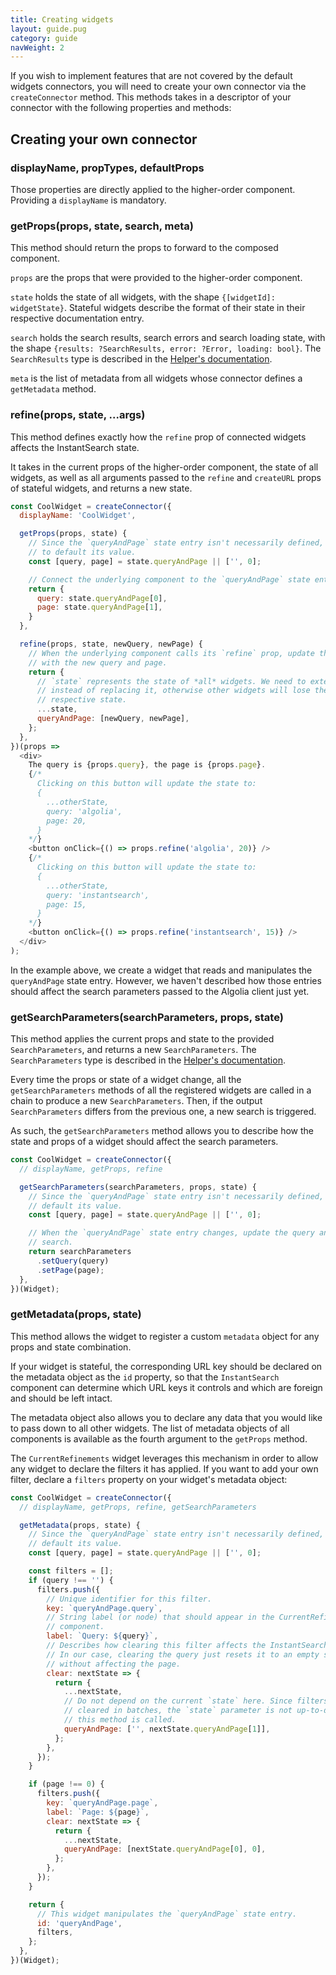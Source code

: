 ```yaml
---
title: Creating widgets
layout: guide.pug
category: guide
navWeight: 2
---
```


If you wish to implement features that are not covered by the default widgets connectors, you will need to create your own connector via the `createConnector` method. This methods takes in a descriptor of your connector with the following properties and methods:

## Creating your own connector

### displayName, propTypes, defaultProps

Those properties are directly applied to the higher-order component. Providing a `displayName` is mandatory.

### getProps(props, state, search, meta)

This method should return the props to forward to the composed component.

`props` are the props that were provided to the higher-order component.

`state` holds the state of all widgets, with the shape `{[widgetId]: widgetState}`. Stateful widgets describe the format of their state in their respective documentation entry.

`search` holds the search results, search errors and search loading state, with the shape `{results: ?SearchResults, error: ?Error, loading: bool}`. The `SearchResults` type is described in the [Helper's documentation](https://community.algolia.com/algoliasearch-helper-js/reference.html#searchresults).

`meta` is the list of metadata from all widgets whose connector defines a `getMetadata` method.

### refine(props, state, ...args)

This method defines exactly how the `refine` prop of connected widgets affects the InstantSearch state.

It takes in the current props of the higher-order component, the state of all widgets, as well as all arguments passed to the `refine` and `createURL` props of stateful widgets, and returns a new state.

```javascript
const CoolWidget = createConnector({
  displayName: 'CoolWidget',

  getProps(props, state) {
    // Since the `queryAndPage` state entry isn't necessarily defined, we need
    // to default its value.
    const [query, page] = state.queryAndPage || ['', 0];

    // Connect the underlying component to the `queryAndPage` state entry.
    return {
      query: state.queryAndPage[0],
      page: state.queryAndPage[1],
    }
  },

  refine(props, state, newQuery, newPage) {
    // When the underlying component calls its `refine` prop, update the state
    // with the new query and page.
    return {
      // `state` represents the state of *all* widgets. We need to extend it
      // instead of replacing it, otherwise other widgets will lose their
      // respective state.
      ...state,
      queryAndPage: [newQuery, newPage],
    };
  },
})(props =>
  <div>
    The query is {props.query}, the page is {props.page}.
    {/*
      Clicking on this button will update the state to:
      {
        ...otherState,
        query: 'algolia',
        page: 20,
      }
    */}
    <button onClick={() => props.refine('algolia', 20)} />
    {/*
      Clicking on this button will update the state to:
      {
        ...otherState,
        query: 'instantsearch',
        page: 15,
      }
    */}
    <button onClick={() => props.refine('instantsearch', 15)} />
  </div>
);
```

In the example above, we create a widget that reads and manipulates the `queryAndPage` state entry. However, we haven't described how those entries should affect the search parameters passed to the Algolia client just yet.

### getSearchParameters(searchParameters, props, state)

This method applies the current props and state to the provided `SearchParameters`, and returns a new `SearchParameters`. The `SearchParameters` type is described in the [Helper's documentation](https://community.algolia.com/algoliasearch-helper-js/reference.html#searchparameters).

Every time the props or state of a widget change, all the `getSearchParameters` methods of all the registered widgets are called in a chain to produce a new `SearchParameters`. Then, if the output `SearchParameters` differs from the previous one, a new search is triggered.

As such, the `getSearchParameters` method allows you to describe how the state and props of a widget should affect the search parameters.

```javascript
const CoolWidget = createConnector({
  // displayName, getProps, refine

  getSearchParameters(searchParameters, props, state) {
    // Since the `queryAndPage` state entry isn't necessarily defined, we need
    // default its value.
    const [query, page] = state.queryAndPage || ['', 0];

    // When the `queryAndPage` state entry changes, update the query and page of
    // search.
    return searchParameters
      .setQuery(query)
      .setPage(page);
  },
})(Widget);
```

### getMetadata(props, state)

This method allows the widget to register a custom `metadata` object for any props and state combination.

If your widget is stateful, the corresponding URL key should be declared on the metadata object as the `id` property, so that the `InstantSearch` component can determine which URL keys it controls and which are foreign and should be left intact.

The metadata object also allows you to declare any data that you would like to pass down to all other widgets. The list of metadata objects of all components is available as the fourth argument to the `getProps` method.

The `CurrentRefinements` widget leverages this mechanism in order to allow any widget to declare the filters it has applied. If you want to add your own filter, declare a `filters` property on your widget's metadata object:

```javascript
const CoolWidget = createConnector({
  // displayName, getProps, refine, getSearchParameters

  getMetadata(props, state) {
    // Since the `queryAndPage` state entry isn't necessarily defined, we need
    // default its value.
    const [query, page] = state.queryAndPage || ['', 0];

    const filters = [];
    if (query !== '') {
      filters.push({
        // Unique identifier for this filter.
        key: `queryAndPage.query`,
        // String label (or node) that should appear in the CurrentRefinements
        // component.
        label: `Query: ${query}`,
        // Describes how clearing this filter affects the InstantSearch state.
        // In our case, clearing the query just resets it to an empty string
        // without affecting the page.
        clear: nextState => {
          return {
            ...nextState,
            // Do not depend on the current `state` here. Since filters can be
            // cleared in batches, the `state` parameter is not up-to-date when
            // this method is called.
            queryAndPage: ['', nextState.queryAndPage[1]],
          };
        },
      });
    }

    if (page !== 0) {
      filters.push({
        key: `queryAndPage.page`,
        label: `Page: ${page}`,
        clear: nextState => {
          return {
            ...nextState,
            queryAndPage: [nextState.queryAndPage[0], 0],
          };
        },
      });
    }

    return {
      // This widget manipulates the `queryAndPage` state entry.
      id: 'queryAndPage',
      filters,
    };
  },
})(Widget);
```
